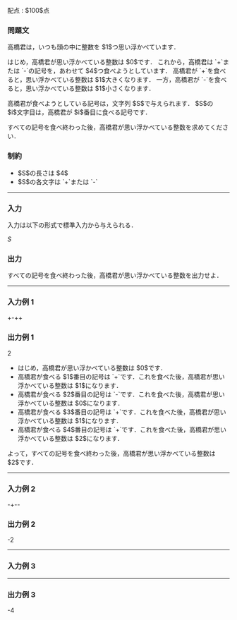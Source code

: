 
<div>

<span>

<span>

<p>
配点 : $100$点
</p>

<div>

<section>

### **問題文**

<p>
高橋君は，いつも頭の中に整数を $1$つ思い浮かべています．
</p>

<p>
はじめ，高橋君が思い浮かべている整数は $0$です．
これから，高橋君は `+`または `-`の記号を，あわせて $4$つ食べようとしています．
高橋君が `+`を食べると，思い浮かべている整数は $1$大きくなります．
一方，高橋君が `-`を食べると，思い浮かべている整数は $1$小さくなります．
</p>

<p>
高橋君が食べようとしている記号は，文字列 $S$で与えられます．
$S$の $i$文字目は，高橋君が $i$番目に食べる記号です．
</p>

<p>
すべての記号を食べ終わった後，高橋君が思い浮かべている整数を求めてください．
</p>

</section>

</div>

<div>

<section>

### **制約**

<ul>

<li>
$S$の長さは $4$
</li>

<li>
$S$の各文字は `+`または `-`
</li>

</ul>

</section>

</div>

---

<div>

<div>

<section>

### **入力**

<p>
入力は以下の形式で標準入力から与えられる．
</p>

<div>

$S$
</div>

</section>

</div>

<div>

<section>

### **出力**

<p>
すべての記号を食べ終わった後，高橋君が思い浮かべている整数を出力せよ．
</p>

</section>

</div>

</div>

---

<div>

<section>

### **入力例 1**

<div>

+-++

</div>

</section>

</div>

<div>

<section>

### **出力例 1**

<div>

2

</div>

<ul>

<li>
はじめ，高橋君が思い浮かべている整数は $0$です．
</li>

<li>
高橋君が食べる $1$番目の記号は `+`です．これを食べた後，高橋君が思い浮かべている整数は $1$になります．
</li>

<li>
高橋君が食べる $2$番目の記号は `-`です．これを食べた後，高橋君が思い浮かべている整数は $0$になります．
</li>

<li>
高橋君が食べる $3$番目の記号は `+`です．これを食べた後，高橋君が思い浮かべている整数は $1$になります．
</li>

<li>
高橋君が食べる $4$番目の記号は `+`です．これを食べた後，高橋君が思い浮かべている整数は $2$になります．
</li>

</ul>

<p>
よって，すべての記号を食べ終わった後，高橋君が思い浮かべている整数は $2$です．
</p>

</section>

</div>

---

<div>

<section>

### **入力例 2**

<div>

-+--

</div>

</section>

</div>

<div>

<section>

### **出力例 2**

<div>

-2

</div>

</section>

</div>

---

<div>

<section>

### **入力例 3**

<div>

----

</div>

</section>

</div>

<div>

<section>

### **出力例 3**

<div>

-4

</div>

</section>

</div>

</span>

</span>

</div>
